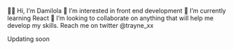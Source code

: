 👋🏾 Hi, I’m Damilola
👀 I’m interested in front end development
🌱 I’m currently learning React
💞️ I’m looking to collaborate on anything that will help me develop my skills.
Reach me on twitter @trayne_xx

Updating soon 
